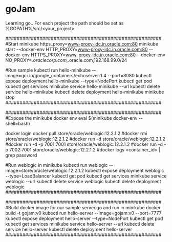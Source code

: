 # goJam
Learning go..
For each project the path should be set as %GOPATH%/src/<your_project>

#######################################################
#Start minikube
https_proxy=www-proxy-idc.in.oracle.com:80 minikube start --docker-env HTTP_PROXY=www-proxy-idc.in.oracle.com:80 --docker-env HTTPS_PROXY=www-proxy-idc.in.oracle.com:80 --docker-env NO_PROXY=*.oraclecorp.com,*.oracle.com,192.168.99.0/24

#Run sample
kubectl run hello-minikube --image=gcr.io/google_containers/echoserver:1.4 --port=8080
kubectl expose deployment hello-minikube --type=NodePort
kubectl get pod
kubectl get services
minikube service hello-minikube --url
kubectl delete service hello-minikube
kubectl delete deployment hello-minikube
minikube stop
#######################################################

#######################################################
#Expose the minikube docker env
eval $(minikube docker-env --shell=bash)

docker login
docker pull store/oracle/weblogic:12.2.1.2
#docker rmi store/oracle/weblogic:12.2.1.2
#docker run -d store/oracle/weblogic:12.2.1.2
#docker run -d -p 7001:7001 store/oracle/weblogic:12.2.1.2
#docker run -d -p 7002:7001 store/oracle/weblogic:12.2.1.2
#docker logs <container_id> | grep password

#Run weblogic in minikube
kubectl run weblogic --image=store/oracle/weblogic:12.2.1.2
kubectl expose deployment weblogic --type=LoadBalancer
kubectl get pod
kubectl get services
minikube service weblogic --url
kubectl delete service weblogic
kubectl delete deployment weblogic
#######################################################


#######################################################
#Build docker image for our sample server.go and run in minikube
docker build -t gojam:v0
kubectl run hello-server --image=gojam:v0 --port=7777
kubectl expose deployment hello-server --type=NodePort
kubectl get pod
kubectl get services
minikube service hello-server --url
kubectl delete service hello-server
kubectl delete deployment hello-server
#######################################################

